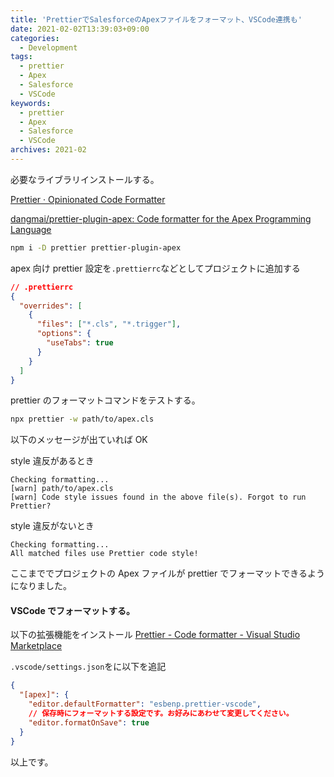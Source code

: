 ```yaml
---
title: 'PrettierでSalesforceのApexファイルをフォーマット、VSCode連携も'
date: 2021-02-02T13:39:03+09:00
categories:
  - Development
tags:
  - prettier
  - Apex
  - Salesforce
  - VSCode
keywords:
  - prettier
  - Apex
  - Salesforce
  - VSCode
archives: 2021-02
---
```


必要なライブラリインストールする。

[Prettier · Opinionated Code Formatter](https://prettier.io/)

[dangmai/prettier-plugin-apex: Code formatter for the Apex Programming Language](https://github.com/dangmai/prettier-plugin-apex)

```sh
npm i -D prettier prettier-plugin-apex
```

apex 向け prettier 設定を`.prettierrc`などとしてプロジェクトに追加する

```json
// .prettierrc
{
  "overrides": [
    {
      "files": ["*.cls", "*.trigger"],
      "options": {
        "useTabs": true
      }
    }
  ]
}
```

prettier のフォーマットコマンドをテストする。

```sh
npx prettier -w path/to/apex.cls
```

以下のメッセージが出ていれば OK

style 違反があるとき

```log
Checking formatting...
[warn] path/to/apex.cls
[warn] Code style issues found in the above file(s). Forgot to run Prettier?
```

style 違反がないとき

```log
Checking formatting...
All matched files use Prettier code style!
```

ここまででプロジェクトの Apex ファイルが prettier でフォーマットできるようになりました。

#### VSCode でフォーマットする。

以下の拡張機能をインストール
[Prettier - Code formatter - Visual Studio Marketplace](https://marketplace.visualstudio.com/items?itemName=esbenp.prettier-vscode)

`.vscode/settings.json`をに以下を追記

```json
{
  "[apex]": {
    "editor.defaultFormatter": "esbenp.prettier-vscode",
    // 保存時にフォーマットする設定です。お好みにあわせて変更してください。
    "editor.formatOnSave": true
  }
}
```

以上です。
